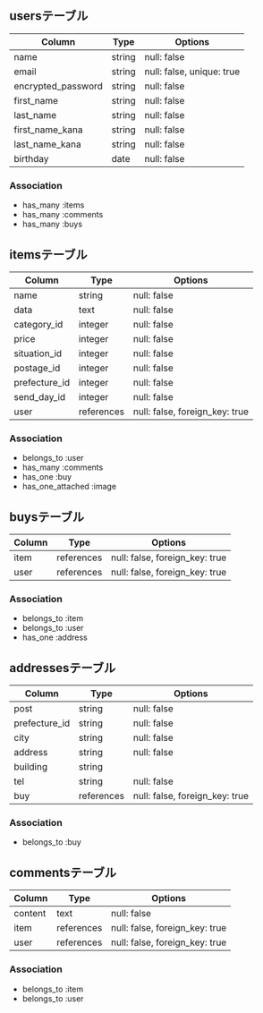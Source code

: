 ## usersテーブル

| Column             | Type     | Options                   |
| ------------------ | -------- | ------------------------- |
| name               | string   | null: false               |
| email              | string   | null: false, unique: true |
| encrypted_password | string   | null: false               |
| first_name         | string   | null: false               |
| last_name          | string   | null: false               |
| first_name_kana    | string   | null: false               |
| last_name_kana     | string   | null: false               |
| birthday           | date     | null: false               |


### Association
- has_many :items
- has_many :comments
- has_many :buys

## itemsテーブル

| Column        | Type        | Options                        |
| ------------- | ----------- | ------------------------------ |
| name          | string      | null: false                    |
| data          | text        | null: false                    |
| category_id   | integer     | null: false                    |
| price         | integer     | null: false                    |
| situation_id  | integer     | null: false                    |
| postage_id    | integer     | null: false                    |
| prefecture_id | integer     | null: false                    |
| send_day_id   | integer     | null: false                    |
| user          | references  | null: false, foreign_key: true |

### Association
- belongs_to :user
- has_many :comments
- has_one :buy
- has_one_attached :image

## buysテーブル

| Column    | Type        | Options                        |
| --------- | ----------- | ------------------------------ |
| item      | references  | null: false, foreign_key: true |
| user      | references  | null: false, foreign_key: true |

### Association
- belongs_to :item
- belongs_to :user
- has_one :address

## addressesテーブル

| Column        | Type        | Options                        |
| --------------| ----------- | ------------------------------ |
| post          | string      | null: false                    |
| prefecture_id | string      | null: false                    |
| city          | string      | null: false                    |
| address       | string      | null: false                    |
| building      | string      |                                |
| tel           | string      | null: false                    |
| buy           | references  | null: false, foreign_key: true |

### Association
- belongs_to :buy

## commentsテーブル

| Column    | Type        | Options                        |
| --------- | ----------- | ------------------------------ |
| content   | text        | null: false                    |
| item      | references  | null: false, foreign_key: true |
| user      | references  | null: false, foreign_key: true |

### Association
- belongs_to :item
- belongs_to :user